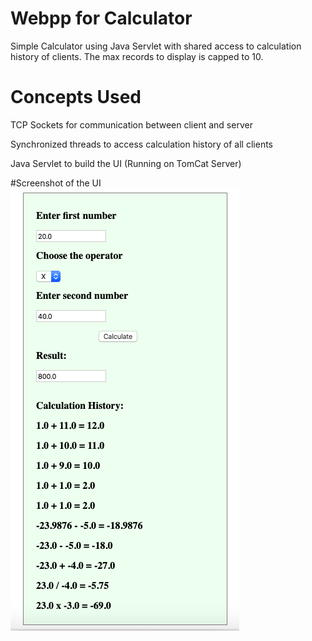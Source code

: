 # Webpp for Calculator
Simple Calculator using Java Servlet with shared access to calculation history of clients. The max records to display is capped to 10.

# Concepts Used
  TCP Sockets for communication between client and server
  
Synchronized threads to access calculation history of all clients
  
Java Servlet to build the UI (Running on TomCat Server)

#Screenshot of the UI
![InitialStage](https://github.com/Roopana/calculator_client_webapp/blob/master/Calc_WebApp.png)
